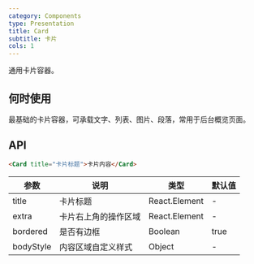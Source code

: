 ```yaml
---
category: Components
type: Presentation
title: Card
subtitle: 卡片
cols: 1
---
```


通用卡片容器。

## 何时使用

最基础的卡片容器，可承载文字、列表、图片、段落，常用于后台概览页面。

## API

```html
<Card title="卡片标题">卡片内容</Card>
```

| 参数     | 说明           | 类型     | 默认值       |
|----------|----------------|----------|--------------|
| title    | 卡片标题 | React.Element   |  -  |
| extra    | 卡片右上角的操作区域 | React.Element   | - |
| bordered | 是否有边框 | Boolean   |  true  |
| bodyStyle | 内容区域自定义样式 | Object   |  -  |
